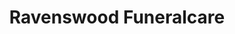 ---
title: "Ravenswood Funeralcare"
url: /ipswich/ravenswood-funeralcare/
shop: funeral directors
---